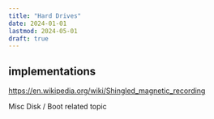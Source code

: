 ```yaml
---
title: "Hard Drives"
date: 2024-01-01
lastmod: 2024-05-01
draft: true
---
```


<!-- ## ID (type)

8300    for generic linux
8200    for linux swap fs

Some software (e.g. boot disk setup program) use the partition type for automatically detection of installation location.'
Slackware `setup`, for example, requires an existing 8300 partition for it work normally.

## MBR 

slashfuck15: DOS/MBR boot sector; partition 1 : ID=0xee, start-CHS (0x0,0,2), end-CHS (0x3ff,255,63), startsector 1, 20971519 sectors, extended partition table (last) -->


## implementations

https://en.wikipedia.org/wiki/Shingled_magnetic_recording

Misc Disk / Boot related topic